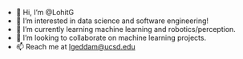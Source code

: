 - 👋 Hi, I’m @LohitG
- 👀 I’m interested in data science and software engineering!
- 🌱 I’m currently learning machine learning and robotics/perception.
- 💞️ I’m looking to collaborate on machine learning projects.
- 📫 Reach me at lgeddam@ucsd.edu

<!---
LohitG/LohitG is a ✨ special ✨ repository because its `README.md` (this file) appears on your GitHub profile.
You can click the Preview link to take a look at your changes.
--->
